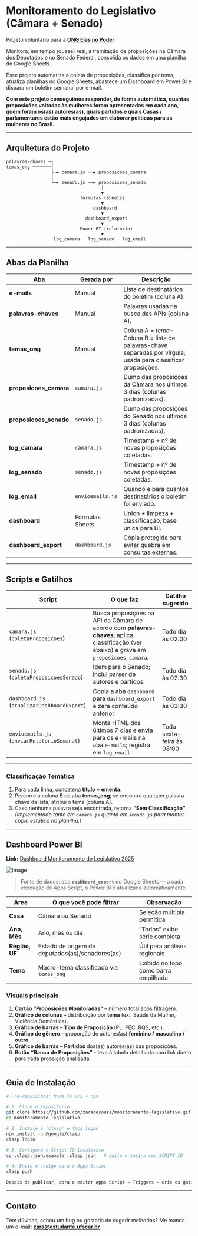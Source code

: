 # Monitoramento do Legislativo (Câmara + Senado)  
Projeto voluntário para a **[ONG Elas no Poder](https://elasnopoder.org/)**

Monitora, em tempo (quase) real, a tramitação de proposições na Câmara dos Deputados e no Senado Federal, consolida os dados em uma planilha do Google Sheets.

Esse projeto automatiza a coleta de proposições, classifica por tema, atualiza planilhas no Google Sheets, abastece um Dashboard em Power BI e dispara um boletim semanal por e-mail.


**Com este projeto conseguimos responder, de forma automática, quantas proposições voltadas às mulheres foram apresentadas em cada ano, quem foram os(as) autores(as), quais partidos e quais Casas / parlamentares estão mais engajados em elaborar políticas para as mulheres no Brasil.**

---
## Arquitetura do Projeto
```text
palavras-chaves ─┐
temas_ong ───────┤
                 ├─► camara.js ──► proposicoes_camara
                 │
                 └─► senado.js ──► proposicoes_senado
                                    │
                                    ▼
                            fórmulas (Sheets)
                                    ▼
                                 dashboard
                                    ▼
                              dashboard_export
                                    ▼
                            Power BI (relatório)
                                    ▼
                  log_camara · log_senado · log_email
``` 

---

## Abas da Planilha

| Aba | Gerada por | Descrição |
|-----|------------|-----------|
| **e-mails** | Manual | Lista de destinatários do boletim (coluna A). |
| **palavras-chaves** | Manual | Palavras usadas na busca das APIs (coluna A). |
| **temas_ong** | Manual | Coluna A = *tema* · Coluna B = lista de palavras-chave separadas por vírgula; usada para classificar proposições. |
| **proposicoes_camara** | `camara.js` | Dump das proposições da Câmara nos últimos 3 dias (colunas padronizadas). |
| **proposicoes_senado** | `senado.js` | Dump das proposições do Senado nos últimos 3 dias (colunas padronizadas). |
| **log_camara** | `camara.js` | Timestamp + nº de novas proposições coletadas. |
| **log_senado** | `senado.js` | Timestamp + nº de novas proposições coletadas. |
| **log_email** | `envioemails.js` | Quando e para quantos destinatários o boletim foi enviado. |
| **dashboard** | Fórmulas Sheets | Union + limpeza + classificação; base única para BI. |
| **dashboard_export** | `dashboard.js` | Cópia protegida para evitar quebra em consultas externas. |

---

## Scripts e Gatilhos

| Script | O que faz | Gatilho sugerido |
|--------|-----------|------------------|
| `camara.js` (`coletaProposicoes`) | Busca proposições na API da Câmara de acordo com **palavras-chaves**, aplica classificação (ver abaixo) e grava em `proposicoes_camara`. | Todo dia às 02:00 |
| `senado.js` (`coletaProposicoesSenado`) | Idem para o Senado; inclui parser de autores e partidos. | Todo dia às 02:30 |
| `dashboard.js` (`atualizarDashboardExport`) | Copia a aba `dashboard` para `dashboard_export` e zera conteúdo anterior. | Todo dia às 03:30  |
| `envioemails.js` (`enviarRelatorioSemanal`) | Monta HTML dos últimos 7 dias e envia para os e-mails na aba `e-mails`; registra em `log_email`. | Toda sexta-feira às 08:00 |

---

### Classificação Temática  
1. Para cada linha, concatena **título + ementa**.  
2. Percorre a coluna B da aba **temas_ong**; se encontra qualquer palavra-chave da lista, atribui o tema (coluna A).  
3. Caso nenhuma palavra seja encontrada, retorna **“Sem Classificação”**.  
*(Implementado tanto em `camara.js` quanto em `senado.js` para manter cópia estática na planilha.)*

---

## Dashboard Power BI

**Link:** [Dashboard Monitoramento do Legislativo 2025](https://app.powerbi.com/view?r=eyJrIjoiZTlkNmI0Y2ItNGFjMS00MGYyLW1IODAtZWNiNzYzZTQ2NjIxIiwidCI6IjVyYTI0MTc0LWYxMzgtNGZiMS1iODY2LWFjZWI0TRZjK5MiJ9)

![image](https://github.com/user-attachments/assets/73c5a067-eb60-4cbf-ba79-fbf6bb1e535e)


> Fonte de dados: aba **`dashboard_export`** do Google Sheets — a cada execução do Apps Script, o Power BI é atualizado automaticamente.


| Área | O que você pode filtrar | Observação |
|------|------------------------|------------|
| **Casa** | Câmara ou Senado | Seleção múltipla permitida |
| **Ano, Mês** | Ano, mês ou dia | “Todos” exibe série completa |
| **Região, UF** | Estado de origem de deputados(as)/senadores(as) | Útil para análises regionais |
| **Tema** | Macro-tema classificado via `temas_ong` | Exibido no topo como barra empilhada |


### Visuais principais

1. **Cartão “Proposições Monitoradas”** – número total após filtragem.  
2. **Gráfico de colunas** – distribuição por **tema** (ex.: Saúde da Mulher, Violência Doméstica).  
3. **Gráfico de barras** – **Tipo de Proposição** (PL, PEC, RQS, etc.).  
4. **Gráfico de gênero** – proporção de autores(as) **feminino / masculino / outro**.  
5. **Gráfico de barras** – **Partidos** dos(as) autores(as) das proposições.  
6. **Botão “Banco de Proposições”** – leva à tabela detalhada com link direto para cada proosição analisada.

---

## Guia de Instalação

```bash
# Pré-requisitos: Node.js LTS + npm

# 1. Clone o repositório
git clone https://github.com/zaradesouza/monitoramento-legislativo.git
cd monitoramento-legislativo

# 2. Instale o 'clasp' e faça login
npm install -g @google/clasp
clasp login

# 3. Configure o Script ID localmente
cp .clasp.json.example .clasp.json   # edite e insira seu SCRIPT_ID

# 4. Envie o código para o Apps Script
clasp push

Depois de publicar, abra o editor Apps Script → Triggers → crie os gatilhos conforme tabela acima.
```  

---

## Contato

Tem dúvidas, achou um bug ou gostaria de sugerir melhorias? 
Me manda um e-mail: [**zara@estudante.ufscar.br**](mailto:zara@estudante.ufscar.br)







